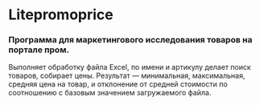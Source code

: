 # Litepromoprice

### Программа для маркетингового исследования товаров на портале пром.

Выполняет обработку файла Excel, по имени и артикулу делает поиск товаров, собирает цены. Результат — минимальная, максимальная, средняя цена на товар, и отклонение от средней стоимости по соотношению с базовым значением загружаемого файла.